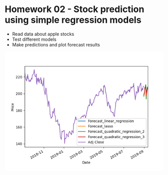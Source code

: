 # Homework 02 - Stock prediction using simple regression models

* Read data about apple stocks
* Test different models
* Make predictions and plot forecast results

![Stock Prediction](stock_forecast_result.png)
